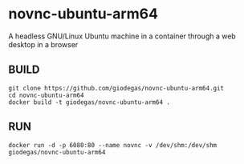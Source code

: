# novnc-ubuntu-arm64
A headless GNU/Linux Ubuntu machine in a container through a web desktop in a browser

## BUILD

    git clone https://github.com/giodegas/novnc-ubuntu-arm64.git
    cd novnc-ubuntu-arm64
    docker build -t giodegas/novnc-ubuntu-arm64 .

## RUN

    docker run -d -p 6080:80 --name novnc -v /dev/shm:/dev/shm giodegas/novnc-ubuntu-arm64

